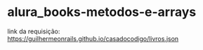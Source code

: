 # alura_books-metodos-e-arrays
link da requisição: https://guilhermeonrails.github.io/casadocodigo/livros.json
